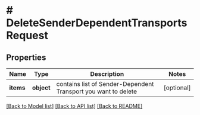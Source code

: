 # # DeleteSenderDependentTransportsRequest

## Properties

Name | Type | Description | Notes
------------ | ------------- | ------------- | -------------
**items** | **object** | contains list of Sender-Dependent Transport you want to delete | [optional]

[[Back to Model list]](../../README.md#models) [[Back to API list]](../../README.md#endpoints) [[Back to README]](../../README.md)

